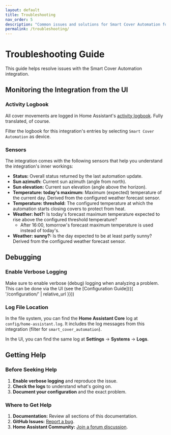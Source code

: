 ```yaml
---
layout: default
title: Troubleshooting
nav_order: 5
description: "Common issues and solutions for Smart Cover Automation for Home Assistant."
permalink: /troubleshooting/
---
```


# Troubleshooting Guide

This guide helps resolve issues with the Smart Cover Automation integration.

## Monitoring the Integration from the UI

### Activity Logbook

All cover movements are logged in Home Assistant's [activity logbook](https://www.home-assistant.io/integrations/logbook/). Fully translated, of course.

Filter the logbook for this integration's entries by selecting `Smart Cover Automation` as device.

### Sensors

The integration comes with the following sensors that help you understand the integration's inner workings:

- **Status:** Overall status returned by the last automation update.
- **Sun azimuth:** Current sun azimuth (angle from north).
- **Sun elevation:** Current sun elevation (angle above the horizon).
- **Temperature: today's maximum:** Maximum (expected) temperature of the current day. Derived from the configured weather forecast sensor.
- **Temperature: threshold:** The configured temperature at which the automation starts closing covers to protect from heat.
- **Weather: hot?:** Is today's forecast maximum temperature expected to rise above the configured threshold temperature?
  - After 16:00, tomorrow's forecast maximum temperature is used instead of today's.
- **Weather: sunny?:** Is the day expected to be at least partly sunny? Derived from the configured weather forecast sensor.

## Debugging

### Enable Verbose Logging

Make sure to enable verbose (debug) logging when analyzing a problem. This can be done via the UI (see the [Configuration Guide]({{ '/configuration/' | relative_url }}))

### Log File Location

In the file system, you can find the **Home Assistant Core** log at `config/home-assistant.log`. It includes the log messages from this integration (filter for `smart_cover_automation`).

In the UI, you can find the same log at **Settings** → **Systems** → **Logs**.

## Getting Help

### Before Seeking Help

1. **Enable verbose logging** and reproduce the issue.
1. **Check the logs** to understand what's going on.
1. **Document your configuration** and the exact problem.

### Where to Get Help

1. **Documentation:** Review all sections of this documentation.
1. **GitHub Issues:** [Report a bug](https://github.com/helgeklein/ha-smart-cover-automation/issues).
1. **Home Assistant Community:** [Join a forum discussion](https://community.home-assistant.io/).
